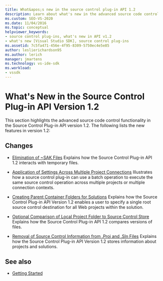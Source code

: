 ```yaml
---
title: What&apos;s new in the source control plug-in API 1.2
description: Learn about what's new in the advanced source code control functionality in the Source Control Plug-in API version 1.2.
ms.custom: SEO-VS-2020
ms.date: 11/04/2016
ms.topic: conceptual
helpviewer_keywords:
- source control plug-ins, what's new in API v1.2
- what's new [Visual Studio SDK], source control plug-ins
ms.assetid: 7c5fa471-456e-4f95-8309-5750ec4e5e85
author: leslierichardson95
ms.author: lerich
manager: jmartens
ms.technology: vs-ide-sdk
ms.workload:
- vssdk
---
```

# What&#39;s New in the Source Control Plug-in API Version 1.2
This section highlights the advanced source code control functionality in the Source Control Plug-in API version 1.2. The following lists the new features in version 1.2:

## Changes
- [Elimination of ~SAK Files](../../extensibility/internals/elimination-of-tilde-sak-files.md)
 Explains how the Source Control Plug-in API 1.2 interacts with temporary files.

- [Application of Settings Across Multiple Project Connections](../../extensibility/internals/application-of-settings-across-multiple-project-connections.md)
 Illustrates how a source control plug-in can use a batch operation to execute the same source control operation across multiple projects or multiple connection contexts.

- [Creating Parent Container Folders for Solutions](../../extensibility/internals/creating-parent-container-folders-for-solutions.md)
 Explains how the Source Control Plug-in API Version 1.2 enables a user to specify a single root source control destination for all Web projects within the solution.

- [Optional Comparison of Local Project Folder to Source Control Store](../../extensibility/internals/optional-comparison-of-local-project-folder-to-source-control-store.md)
 Explains how the Source Control Plug-in API 1.2 compares versions of files.

- [Removal of Source Control Information from .Proj and .Sln Files](../../extensibility/internals/removal-of-source-control-information-from-dot-proj-and-dot-sln-files.md)
 Explains how the Source Control Plug-in API Version 1.2 stores information about projects and solutions.

## See also
- [Getting Started](../../extensibility/internals/getting-started-with-source-control-plug-ins.md)
